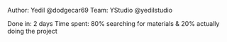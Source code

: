 Author: Yedil @dodgecar69
Team: YStudio @yedilstudio

Done in: 2 days
Time spent: 80% searching for materials & 20% actually doing the project
